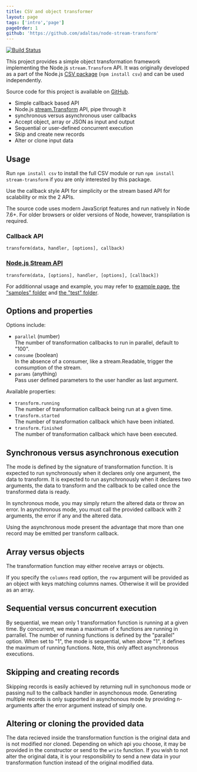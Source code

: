 ```yaml
---
title: CSV and object transformer
layout: page
tags: ['intro','page']
pageOrder: 1
github: 'https://github.com/adaltas/node-stream-transform'
---
```


[![Build Status](https://secure.travis-ci.org/adaltas/node-stream-transform.png)][travis-stream-transform]

This project provides a simple object transformation framework implementing the
Node.js `stream.Transform` API. It was originally developed as a part of the Node.js
[CSV package][csv] (`npm install csv`) and can be used independently.

Source code for this project is available on [GitHub][transform].

*   Simple callback based API
*   Node.js [stream.Transform][stream] API, pipe through it
*   synchronous versus asynchronous user callbacks
*   Accept object, array or JSON as input and output
*   Sequential or user-defined concurrent execution
*   Skip and create new records
*   Alter or clone input data

## Usage

Run `npm install csv` to install the full CSV module or run
`npm install stream-transform` if you are only interested by this package.

Use the callback style API for simplicity or the stream based API for
scalability or mix the 2 APIs.

The source code uses modern JavaScript features and run natively in Node 7.6+.
For older browsers or older versions of Node, however, transpilation is required.

### Callback API   

`transform(data, handler, [options], callback)`     

### [Node.js Stream API][stream]   

`transform(data, [options], handler, [options], [callback])`   

For additionnal usage and example, you may refer to
[example page](/transform/examples/),
[the "samples" folder][transform-samples] and [the "test" folder][transform-test].

## Options and properties

Options include:

*   `parallel` (number)   
     The number of transformation callbacks to run in parallel, default to "100".   
*   `consume` (boolean)   
    In the absence of a consumer, like a stream.Readable, trigger the
    consumption of the stream.   
*   `params` (anything)   
    Pass user defined parameters to the user handler as last argument.   

Available properties:

*    `transform.running`   
      The number of transformation callback being run at a given time.   
*    `transform.started`   
      The number of transformation callback which have been initiated.   
*    `transform.finished`   
      The number of transformation callback which have been executed.   

## Synchronous versus asynchronous execution

The mode is defined by the signature of transformation function. It is expected
to run synchronously when it declares only one argument, the data to
transform. It is expected to run asynchronously when it declares two arguments,
the data to transform and the callback to be called once the transformed data
is ready.

In synchronous mode, you may simply return the altered data or throw an error.
In asynchronous mode, you must call the provided callback with 2 arguments, the
error if any and the altered data.

Using the asynchronous mode present the advantage that more than one record may
be emitted per transform callback.

## Array versus objects

The transformation function may either receive arrays or objects.

If you specify the `columns` read option, the `row` argument will be
provided as an object with keys matching columns names. Otherwise it
will be provided as an array.

## Sequential versus concurrent execution

By sequential, we mean only 1 transformation function is running at a given
time. By concurrent, we mean a maximum of x functions are running in parrallel.
The number of running functions is defined by the "parallel" option. When set to
"1", the mode is sequential, when above "1", it defines the maximum of running
functions. Note, this only affect asynchronous executions.

## Skipping and creating records

Skipping records is easily achieved by returning null in synchonous mode or
passing null to the callback handler in asynchonous mode. Generating multiple
records is only supported in asynchonous mode by providing n-arguments after the
error argument instead of simply one.

## Altering or cloning the provided data

The data recieved inside the transformation function is the original data and is
not modified nor cloned. Depending on which api you choose, it may be provided
in the constructor or send to the `write` function. If you wish to not alter the
original data, it is your responsibility to send a new data in your
transformation function instead of the original modified data.

[travis-stream-transform]: http://travis-ci.org/adaltas/node-stream-transform
[stream]: http://nodejs.org/api/stream.html#stream_class_stream_transform
[csv]: https://github.com/adaltas/node-csv
[transform]: https://github.com/adaltas/node-stream-transform
[transform-samples]: https://github.com/adaltas/node-stream-transform/tree/master/samples
[transform-test]: https://github.com/adaltas/node-stream-transform/tree/master/test
